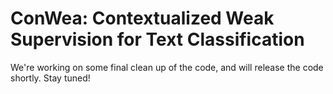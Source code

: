 # ConWea: Contextualized Weak Supervision for Text Classification

We're working on some final clean up of the code, and will release the code shortly. Stay tuned!
